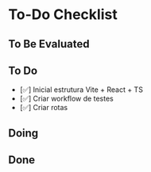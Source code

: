# To-Do Checklist

## To Be Evaluated

<!-- - [ ] Lorem -->

## To Do

-   [✅] Inicial estrutura Vite + React + TS
-   [✅] Criar workflow de testes
-   [✅] Criar rotas

## Doing

<!-- - [ ] Lorem -->

## Done

<!-- - [ ] Lorem -->
